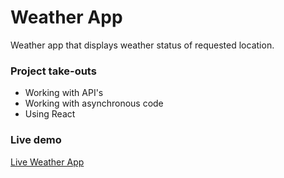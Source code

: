 # Weather App
Weather app that displays weather status of requested location.

### Project take-outs
<ul>
  <li>Working with API's</li>
  <li>Working with asynchronous code</li>
  <li>Using React</li>
</ul>

### Live demo

[Live Weather App](https://weather-app-a.vercel.app/)
